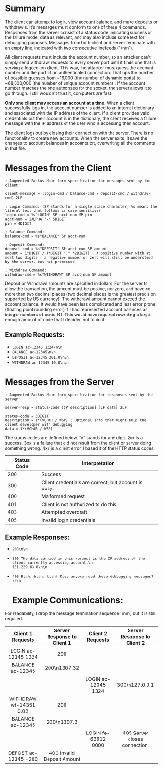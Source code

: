 # Summary
The client can attempt to login, view account balance, and make deposits or withdrawls. It's messages must conform to one of these 4 commands.
Responses from the server consist of a status code indicating success or the failure mode, data as relevant, and may also include some text for debugging purposes. Messages from both client and server terminate with an empty line, indicated with two consecutive linefeeds ("\n\n").

All client requests must include the account number, so an attacker can't simply send withdrawl requests to every server port until it finds one that is serving a logged-on client. This way, the attacker must guess the account number and the port of an authenticated connection. That ups the number of possible guesses from ~16,000 (the number of dynamic ports) to ~68,000,000 (the number of unique account numbers). If the account number matches the one authorized for the socket, the server allows it to go through. I still wouldn't trust it, computers are fast. 

**Only one client may access an account at a time.** When a client successfully logs in, the account number is added to an internal dictionary and associated with the IP address of the client. If a client provides valid credentials but their account is in the dictionary, the client receives a failure message with the IP address of the user who is accessing their account.  

The client logs out by closing their connection with the server. There is no functionality to create new accounts. When the server exits, it save the changes to account balances in accounts.txt, overwriting all the comments in that file.

# Messages from the Client
```
; Augmented Backus–Naur form specification for messages sent by the client:

client-message = (login-cmd / balance-cmd / deposit-cmd / withdraw-cmd) 2LF

; Login Command: (SP stands for a single space character, %s means the literal text that follows is case sensitive)
login-cmd = %s"LOGIN" SP acct-num SP pin
acct-num = 2ALPHA "-" 5DIGIT
pin = 4DIGIT

; Balance Command:
balance-cmd = %s"BALANCE" SP acct-num

; Deposit Command:
deposit-cmd = %s"DEPOSIT" SP acct-num SP amount
amount = 1*DIGIT / (*DIGIT "." *2DIGIT) ; A positive number with at most two digits - a negative number or zero will still be understood by the server, but not processed

; Withdraw Command:
withdraw-cmd = %s"WITHDRAW" SP acct-num SP amount
```

Deposit or Withdrawl amounts are specified in dollars. For the server to allow the transaction, the amount must be postive, nonzero, and have no more than two decimal places  (two decimal places is the greatest precision supported by US currency). The withdrawl amount cannot exceed the account balance. It would have been less complicated and less error prone (floating point rounding error) if I had represented account balances as integer numbers of cents (¢). This would have required rewritting a large enough amount of code that I decided not to do it. 


## Example Requests: 
* `LOGIN ac-12345 1324\n\n`
* `BALANCE ac-12345\n\n`
* `DEPOSIT ac-12345 301.0\n\n`
* `WITHDRAW ac-12345 10.0\n\n`

# Messages from the Server
```
; Augmented Backus–Naur form specification for responses sent by the server:

server-resp = status-code [SP description] [LF data] 2LF

status-code = 3DIGIT
description = 1*(VCHAR / WSP) ; Optional info that might help the client developer with debugging
data = 1*(VCHAR / WSP)
```
The status codes are defined below. "x" stands for any digit.
2xx is a success. 
3xx is a failure that did not result from the client or server doing something wrong.
4xx is a client error.
I based it of the HTTP status codes.

| **Status Code**    | Interpretation |
| -------- | ------- |
| 200 | Success |
| 300 | Client credentials are correct, but account is busy.  |
| 400 | Malformed request |
| 401 | Client is not authorized to do this. |
| 403 | Attempted overdraft |
| 405 | Invalid login credentials |

## Example Responses: 
* ```
  200\n\n
  ```
* ```
  300 The data carried in this request is the IP address of the client currently accessing account.\n
  131.229.63.0\n\n
  ```
* ```
  400 Blah, blah, blah! Does anyone read these debbugging messages?\n\n
  ```

  # Example Communications:

For readability, I drop the message termination sequence '\n\n', but it is still required.

| **Client 1 Requests**  | **Server Response to Client 1** | **Client 2 Requests**  |  **Server Response to Client 2** |
| :--------: | :-------: | :-------: | :-------: |
| LOGIN ac-12345 1324 | 200 | | |
|BALANCE ac-12345|200\n1307.32| | |
| | |LOGIN ac-12345 1324| 300\n127.0.0.1 |
| WITHDRAW wf-14351 0.02 | 200 | | | 
|BALANCE ac-12345 | 200\n1307.3 | | |
| | | LOGIN fe-63912 0000 | 405 Server closes connection. |
|DEPOST ac-12345 -200 |400 Invalid Deposit Amount| | |

